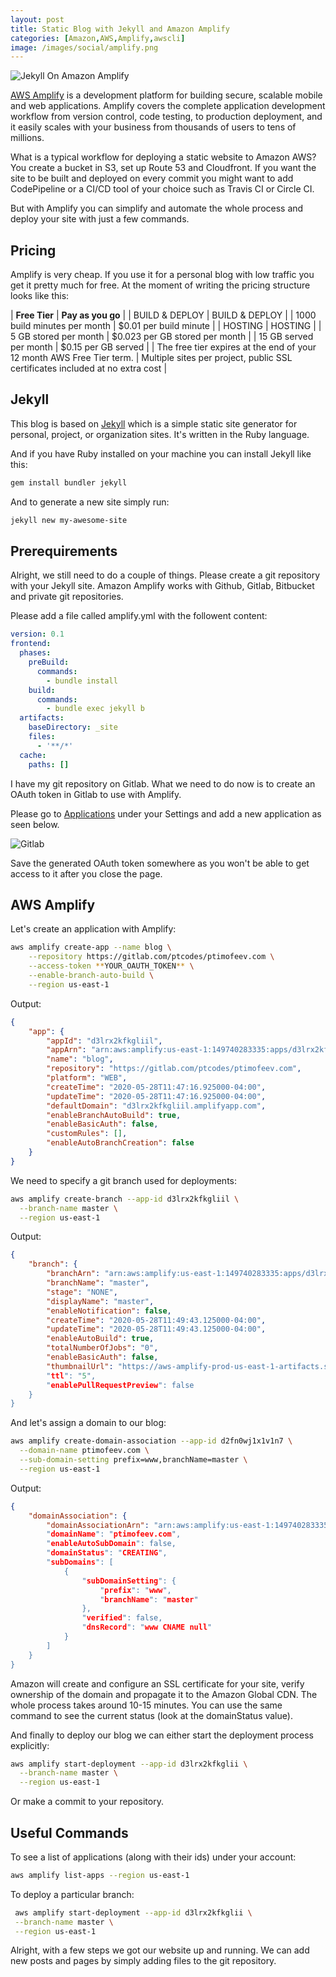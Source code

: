 ```yaml
---
layout: post
title: Static Blog with Jekyll and Amazon Amplify
categories: [Amazon,AWS,Amplify,awscli]
image: /images/social/amplify.png
---
```


![Jekyll On Amazon Amplify](/images/jekyll-on-aws-amplify.png)

[AWS Amplify](https://aws.amazon.com/amplify/) is a development platform for building secure, scalable mobile and web applications. Amplify covers the complete application development workflow from version control, code testing, to production deployment, and it easily scales with your business from thousands of users to tens of millions. 

What is a typical workflow for deploying a static website to Amazon AWS? You create a bucket in S3, set up Route 53 and Cloudfront. If you want the site to be built and deployed on every commit you might want to add CodePipeline or a CI/CD tool of your choice such as Travis CI or Circle CI.

But with Amplify you can simplify and automate the whole process and deploy your site with just a few commands.

<!-- more -->

## Pricing

Amplify is very cheap. If you use it for a personal blog with low traffic you get it pretty much for free. At the moment of writing the pricing structure looks like this:

| **Free Tier**               | **Pay as you go**      |
| BUILD & DEPLOY               | BUILD & DEPLOY         |
| 1000 build minutes per month | $0.01 per build minute |
| HOSTING | HOSTING |
| 5 GB stored per month | $0.023 per GB stored per month |
| 15 GB served per month  | $0.15 per GB served |
| The free tier expires at the end of your 12 month AWS Free Tier term. | Multiple sites per project, public SSL certificates included at no extra cost |

## Jekyll

This blog is based on [Jekyll](https://jekyllrb.com/) which is a simple static site generator for personal, project, or organization sites. It's written in the Ruby language.

And if you have Ruby installed on your machine you can install Jekyll like this:
```bash
gem install bundler jekyll
```

And to generate a new site simply run:
```bash
jekyll new my-awesome-site
```

## Prerequirements

Alright, we still need to do a couple of things. Please create a git repository with your Jekyll site. Amazon Amplify works with Github, Gitlab, Bitbucket and private git repositories.

Please add a file called amplify.yml with the followent content:

```yaml
version: 0.1
frontend:
  phases:
    preBuild:
      commands:
        - bundle install
    build:
      commands:
        - bundle exec jekyll b
  artifacts:
    baseDirectory: _site
    files:
      - '**/*'
  cache:
    paths: []
```

I have my git repository on Gitlab. What we need to do now is to create an OAuth token in Gitlab to use with Amplify.

Please go to [Applications](https://gitlab.com/profile/applications) under your Settings and add a new application as seen below.

![Gitlab](/images/gitlab.png)

Save the generated OAuth token somewhere as you won't be able to get access to it after you close the page.

## AWS Amplify

Let's create an application with Amplify:

```bash
aws amplify create-app --name blog \
	--repository https://gitlab.com/ptcodes/ptimofeev.com \
	--access-token **YOUR_OAUTH_TOKEN** \
	--enable-branch-auto-build \
	--region us-east-1 
```

Output:
```json
{
    "app": {
        "appId": "d3lrx2kfkgliil",
        "appArn": "arn:aws:amplify:us-east-1:149740283335:apps/d3lrx2kfkgliil",
        "name": "blog",
        "repository": "https://gitlab.com/ptcodes/ptimofeev.com",
        "platform": "WEB",
        "createTime": "2020-05-28T11:47:16.925000-04:00",
        "updateTime": "2020-05-28T11:47:16.925000-04:00",
        "defaultDomain": "d3lrx2kfkgliil.amplifyapp.com",
        "enableBranchAutoBuild": true,
        "enableBasicAuth": false,
        "customRules": [],
        "enableAutoBranchCreation": false
    }
}
```

We need to specify a git branch used for deployments:

```bash
aws amplify create-branch --app-id d3lrx2kfkgliil \
  --branch-name master \
  --region us-east-1
```

Output:
```json
{
    "branch": {
        "branchArn": "arn:aws:amplify:us-east-1:149740283335:apps/d3lrx2kfkgliil/branches/master",
        "branchName": "master",
        "stage": "NONE",
        "displayName": "master",
        "enableNotification": false,
        "createTime": "2020-05-28T11:49:43.125000-04:00",
        "updateTime": "2020-05-28T11:49:43.125000-04:00",
        "enableAutoBuild": true,
        "totalNumberOfJobs": "0",
        "enableBasicAuth": false,
        "thumbnailUrl": "https://aws-amplify-prod-us-east-1-artifacts.s3.amazonaws.com/d3lrx2kfkgl
        "ttl": "5",
        "enablePullRequestPreview": false
    }
}
```

And let's assign a domain to our blog:

```bash
aws amplify create-domain-association --app-id d2fn0wj1x1v1n7 \
  --domain-name ptimofeev.com \
  --sub-domain-setting prefix=www,branchName=master \
  --region us-east-1
```

Output:
```json
{
    "domainAssociation": {
        "domainAssociationArn": "arn:aws:amplify:us-east-1:149740283335:apps/d2fn0wj1x1v1n7/domain
        "domainName": "ptimofeev.com",
        "enableAutoSubDomain": false,
        "domainStatus": "CREATING",
        "subDomains": [
            {
                "subDomainSetting": {
                    "prefix": "www",
                    "branchName": "master"
                },
                "verified": false,
                "dnsRecord": "www CNAME null"
            }
        ]
    }
}
```

Amazon will create and configure an SSL certificate for your site, verify ownership of the domain and propagate it to the Amazon Global CDN. The whole process takes around 10-15 minutes. You can use the same command to see the current status (look at the domainStatus value).

And finally to deploy our blog we can either start the deployment process explicitly:
```bash
aws amplify start-deployment --app-id d3lrx2kfkglii \
  --branch-name master \
  --region us-east-1
```

Or make a commit to your repository.

## Useful Commands

To see a list of applications (along with their ids) under your account:
```bash
aws amplify list-apps --region us-east-1
```

To deploy a particular branch:
```bash
 aws amplify start-deployment --app-id d3lrx2kfkglii \
 --branch-name master \
 --region us-east-1
```

Alright, with a few steps we got our website up and running. We can add new posts and pages by simply adding files to the git repository.
